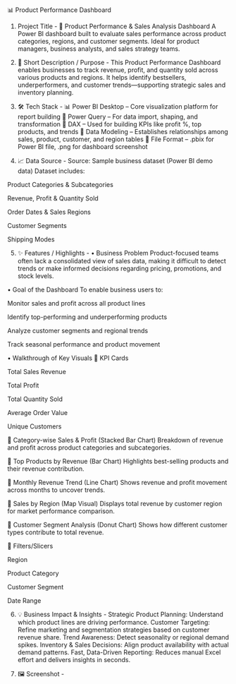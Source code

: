 📊 Product Performance Dashboard
1. Project Title -
🧾 Product Performance & Sales Analysis Dashboard
A Power BI dashboard built to evaluate sales performance across product categories, regions, and customer segments. Ideal for product managers, business analysts, and sales strategy teams.

2. 📌 Short Description / Purpose -
This Product Performance Dashboard enables businesses to track revenue, profit, and quantity sold across various products and regions. It helps identify bestsellers, underperformers, and customer trends—supporting strategic sales and inventory planning.

3. 🛠️ Tech Stack -
📊 Power BI Desktop – Core visualization platform for report building
📂 Power Query – For data import, shaping, and transformation
🧠 DAX – Used for building KPIs like profit %, top products, and trends
🧱 Data Modeling – Establishes relationships among sales, product, customer, and region tables
📁 File Format – .pbix for Power BI file, .png for dashboard screenshot

4. 📈 Data Source -
Source: Sample business dataset (Power BI demo data)
Dataset includes:

Product Categories & Subcategories

Revenue, Profit & Quantity Sold

Order Dates & Sales Regions

Customer Segments

Shipping Modes

5. ✨ Features / Highlights -
• Business Problem
Product-focused teams often lack a consolidated view of sales data, making it difficult to detect trends or make informed decisions regarding pricing, promotions, and stock levels.

• Goal of the Dashboard
To enable business users to:

Monitor sales and profit across all product lines

Identify top-performing and underperforming products

Analyze customer segments and regional trends

Track seasonal performance and product movement

• Walkthrough of Key Visuals
🔹 KPI Cards

Total Sales Revenue

Total Profit

Total Quantity Sold

Average Order Value

Unique Customers

🔹 Category-wise Sales & Profit (Stacked Bar Chart)
Breakdown of revenue and profit across product categories and subcategories.

🔹 Top Products by Revenue (Bar Chart)
Highlights best-selling products and their revenue contribution.

🔹 Monthly Revenue Trend (Line Chart)
Shows revenue and profit movement across months to uncover trends.

🔹 Sales by Region (Map Visual)
Displays total revenue by customer region for market performance comparison.

🔹 Customer Segment Analysis (Donut Chart)
Shows how different customer types contribute to total revenue.

🔹 Filters/Slicers

Region

Product Category

Customer Segment

Date Range

6. 💡 Business Impact & Insights -
Strategic Product Planning: Understand which product lines are driving performance.
Customer Targeting: Refine marketing and segmentation strategies based on customer revenue share.
Trend Awareness: Detect seasonality or regional demand spikes.
Inventory & Sales Decisions: Align product availability with actual demand patterns.
Fast, Data-Driven Reporting: Reduces manual Excel effort and delivers insights in seconds.

7. 🖼️ Screenshot - 
